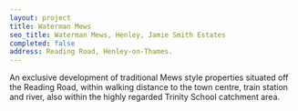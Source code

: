 ```yaml
---
layout: project
title: Waterman Mews
seo_title: Waterman Mews, Henley, Jamie Smith Estates
completed: false
address: Reading Road, Henley-on-Thames.
---
```


<p>An exclusive development of traditional Mews style properties situated off the Reading Road, within walking distance 
to the town centre, train station and river, also within the highly regarded Trinity School catchment area.</p>